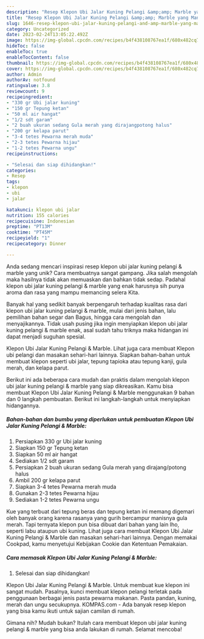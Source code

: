```yaml
---
description: "Resep Klepon Ubi Jalar Kuning Pelangi &amp;amp; Marble yang Mantap"
title: "Resep Klepon Ubi Jalar Kuning Pelangi &amp;amp; Marble yang Mantap"
slug: 1646-resep-klepon-ubi-jalar-kuning-pelangi-and-amp-marble-yang-mantap
category: Uncategorized
date: 2023-02-24T13:05:22.492Z
image: https://img-global.cpcdn.com/recipes/b4f438108767ea1f/680x482cq70/klepon-ubi-jalar-kuning-pelangi-marble-foto-resep-utama.jpg
hideToc: false
enableToc: true
enableTocContent: false
thumbnail: https://img-global.cpcdn.com/recipes/b4f438108767ea1f/680x482cq70/klepon-ubi-jalar-kuning-pelangi-marble-foto-resep-utama.jpg
cover: https://img-global.cpcdn.com/recipes/b4f438108767ea1f/680x482cq70/klepon-ubi-jalar-kuning-pelangi-marble-foto-resep-utama.jpg
author: Admin
authorAv: notfound
ratingvalue: 3.8
reviewcount: 9
recipeingredient:
- "330 gr Ubi jalar kuning"
- "150 gr Tepung ketan"
- "50 ml air hangat"
- "1/2 sdt garam"
- "2 buah ukuran sedang Gula merah yang dirajangpotong halus"
- "200 gr kelapa parut"
- "3-4 tetes Pewarna merah muda"
- "2-3 tetes Pewarna hijau"
- "1-2 tetes Pewarna ungu"
recipeinstructions:

- "Selesai dan siap dihidangkan!"
categories:
- Resep
tags:
- klepon
- ubi
- jalar

katakunci: klepon ubi jalar 
nutrition: 155 calories
recipecuisine: Indonesian
preptime: "PT13M"
cooktime: "PT45M"
recipeyield: "1"
recipecategory: Dinner

---
```





Anda sedang mencari inspirasi resep klepon ubi jalar kuning pelangi &amp; marble yang unik? Cara membuatnya sangat gampang. Jika salah mengolah maka hasilnya tidak akan memuaskan dan bahkan tidak sedap. Padahal klepon ubi jalar kuning pelangi &amp; marble yang enak harusnya sih punya aroma dan rasa yang mampu memancing selera Kita.





Banyak hal yang sedikit banyak berpengaruh terhadap kualitas rasa dari klepon ubi jalar kuning pelangi &amp; marble, mulai dari jenis bahan, lalu pemilihan bahan segar dan Bagus, hingga cara mengolah dan menyajikannya. Tidak usah pusing jika ingin menyiapkan klepon ubi jalar kuning pelangi &amp; marble enak,      asal sudah tahu triknya maka hidangan ini dapat menjadi suguhan spesial.














Klepon Ubi Jalar Kuning Pelangi &amp; Marble. Lihat juga cara membuat Klepon ubi pelangi dan masakan sehari-hari lainnya. Siapkan bahan-bahan untuk membuat klepon seperti ubi jalar, tepung tapioka atau tepung kanji, gula merah, dan kelapa parut.






Berikut ini ada beberapa cara mudah dan praktis dalam mengolah klepon ubi jalar kuning pelangi &amp; marble yang siap dikreasikan. Kamu bisa membuat Klepon Ubi Jalar Kuning Pelangi &amp; Marble menggunakan 9 bahan dan 0 langkah pembuatan. Berikut ini langkah-langkah untuk menyiapkan hidangannya.

<!--inarticleads1-->

##### Bahan-bahan dan bumbu yang diperlukan untuk pembuatan Klepon Ubi Jalar Kuning Pelangi &amp; Marble:

1. Persiapkan 330 gr Ubi jalar kuning
1. Siapkan 150 gr Tepung ketan
1. Siapkan 50 ml air hangat
1. Sediakan 1/2 sdt garam
1. Persiapkan 2 buah ukuran sedang Gula merah yang dirajang/potong halus
1. Ambil 200 gr kelapa parut
1. Siapkan 3-4 tetes Pewarna merah muda
1. Gunakan 2-3 tetes Pewarna hijau
1. Sediakan 1-2 tetes Pewarna ungu


Kue yang terbuat dari tepung beras dan tepung ketan ini memang digemari oleh banyak orang karena rasanya yang gurih bercampur manisnya gula merah. Tapi ternyata klepon pun bisa dibuat dari bahan yang lain lho, seperti labu ataupun ubi kuning. Lihat juga cara membuat Klepon Ubi Jalar Kuning Pelangi &amp; Marble dan masakan sehari-hari lainnya. Dengan memakai Cookpad, kamu menyetujui Kebijakan Cookie dan Ketentuan Pemakaian. 

<!--inarticleads2-->

##### Cara memasak Klepon Ubi Jalar Kuning Pelangi &amp; Marble:


1. Selesai dan siap dihidangkan!

Klepon Ubi Jalar Kuning Pelangi &amp; Marble. Untuk membuat kue klepon ini sangat mudah. Pasalnya, kunci membuat klepon pelangi terletak pada penggunaan berbagai jenis pasta pewarna makanan. Pasta pandan, kuning, merah dan ungu secukupnya. KOMPAS.com - Ada banyak resep klepon yang bisa kamu ikuti untuk sajian camilan di rumah. 

Gimana nih? Mudah bukan? Itulah cara membuat klepon ubi jalar kuning pelangi &amp; marble yang bisa anda lakukan di rumah. Selamat mencoba!
